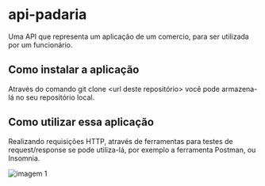 # api-padaria
Uma API que representa um aplicação de um comercio, para ser utilizada por um funcionário.
 
## Como instalar a aplicação
Através do comando git clone <url deste repositório> você pode armazena-lá no seu repositório local.

## Como utilizar essa aplicação
Realizando requisições HTTP, através de ferramentas para testes de request/response se pode utiliza-lá, por exemplo a ferramenta Postman, ou Insomnia.

![imagem 1](https://i.pinimg.com/736x/cc/e9/d6/cce9d662d61d7f77c0bc15bbf1bed55f.jpg)
